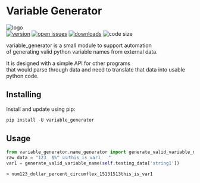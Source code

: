 # Variable Generator  
![logo](https://www.qaviton.com/wp-content/uploads/logo-svg.svg)  
[![version](https://img.shields.io/pypi/v/variable_generator.svg)](https://pypi.python.org/pypi)
[![open issues](https://img.shields.io/github/issues/yehonadav/variable_generator)](https://github/issues-raw/yehonadav/variable_generator)
[![downloads](https://img.shields.io/pypi/dm/variable_generator.svg)](https://pypi.python.org/pypi)
![code size](https://img.shields.io/github/languages/code-size/yehonadav/variable_generator)  

variable_generator is a small module to support automation  
of generating valid python variable names from external data.  
  
It is designed with a simple API for other programs  
that would parse through data and need to translate that data into usable python code.


## Installing

Install and update using pip:
```python
pip install -U variable_generator
```  
  
## Usage

```python
from variable_generator.name_generator import generate_valid_variable_name
raw_data = "123_ $%^ ששthis_is_var1   "
var1 = generate_valid_variable_name(self.testing_data['string1'])
```  
```> num123_dollar_percent_circumflex_15131513this_is_var1```
